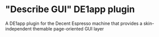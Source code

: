 # "Describe GUI" DE1app plugin
A DE1app plugin for the Decent Espresso machine that provides a skin-independent themable page-oriented GUI layer
